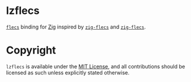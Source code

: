 # lzflecs

[`flecs`](https://github.com/SanderMertens/flecs) binding for [Zig](https://ziglang.org) inspired by [`zig-flecs`](https://github.com/prime31/zig-flecs) and [`zig-flecs`](https://github.com/foxnne/zig-flecs).

# Copyright

`lzflecs` is available under the [MIT License](LICENSE), and all contributions should be licensed as such unless explicitly stated otherwise.
